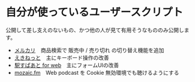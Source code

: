 # 自分が使っているユーザースクリプト

公開して差し支えのないもの、かつ他の人が見て有用そうなもののみ公開します。

- [メルカリ](mercari.com.user.js)　商品検索で 販売中 / 売り切れ の切り替え機能を追加
- [えきねっと](eki-net.com.user.js)　主にキーボード操作の改善
- [駅すぱあと for web](roote.ekispert.net.user.js)　主にフォームUIの改善
- [mozaic.fm](mozaic.fm.user.js)　Web podcast を Cookie 無効環境でも聴けるようにする
